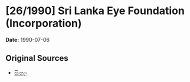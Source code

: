 # [26/1990] Sri Lanka Eye Foundation (Incorporation)

**Date:** 1990-07-06

## Original Sources

- [සිංහල](https://documents.gov.lk/view/acts/1990/7/26-1990_S.pdf)
